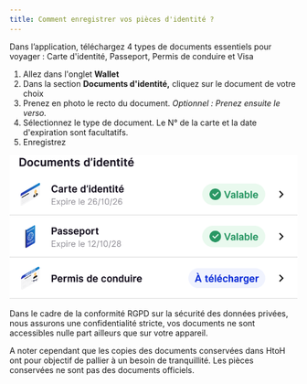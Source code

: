 ```yaml
---
title: Comment enregistrer vos pièces d'identité ?
---
```


Dans l’application, téléchargez 4 types de documents essentiels pour voyager : Carte d'identité, Passeport, Permis de conduire et Visa

1. Allez dans l'onglet **Wallet**
2. Dans la section **Documents d'identité,** cliquez sur le document de votre choix
3. Prenez en photo le recto du document. *Optionnel : Prenez ensuite le verso.*
4. Sélectionnez le type de document. Le N° de la carte et la date d'expiration sont facultatifs.
5. Enregistrez

![](./images/identity-documents.png)

Dans le cadre de la conformité RGPD sur la sécurité des données privées, nous assurons une confidentialité stricte, vos documents ne sont accessibles nulle part ailleurs que sur votre appareil.

A noter cependant que les copies des documents conservées dans HtoH ont pour objectif de pallier à un besoin de tranquillité. Les pièces conservées ne sont pas des documents officiels.